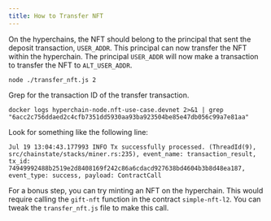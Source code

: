 ```yaml
---
title: How to Transfer NFT
---
```


On the hyperchains, the NFT should belong to the principal that sent the deposit transaction, `USER_ADDR`. 
This principal can now transfer the NFT within the hyperchain. The principal `USER_ADDR` will now make a 
transaction to transfer the NFT to `ALT_USER_ADDR`. 
```
node ./transfer_nft.js 2
```
Grep for the transaction ID of the transfer transaction. 
```
docker logs hyperchain-node.nft-use-case.devnet 2>&1 | grep "6acc2c756ddaed2c4cfb7351dd5930aa93ba923504be85e47db056c99a7e81aa"
```

Look for something like the following line:
```
Jul 19 13:04:43.177993 INFO Tx successfully processed. (ThreadId(9), src/chainstate/stacks/miner.rs:235), event_name: transaction_result, tx_id: 74949992488b2519e2d8408169f242c86a6cdacd927638bd4604b3b8d48ea187, event_type: success, payload: ContractCall
```

For a bonus step, you can try minting an NFT on the hyperchain. This would require calling the `gift-nft` function in the 
contract `simple-nft-l2`. You can tweak the `transfer_nft.js` file to make this call. 

